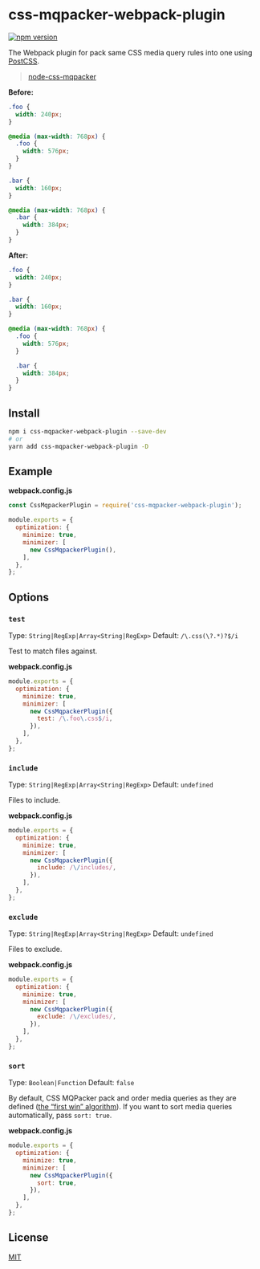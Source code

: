 # css-mqpacker-webpack-plugin

[![npm version](https://img.shields.io/npm/v/css-mqpacker-webpack-plugin.svg)](https://www.npmjs.com/package/css-mqpacker-webpack-plugin)

The Webpack plugin for pack same CSS media query rules into one using [PostCSS](https://github.com/postcss/postcss).

> [node-css-mqpacker](https://github.com/hail2u/node-css-mqpacker)

**Before:**

```css
.foo {
  width: 240px;
}

@media (max-width: 768px) {
  .foo {
    width: 576px;
  }
}

.bar {
  width: 160px;
}

@media (max-width: 768px) {
  .bar {
    width: 384px;
  }
}
```

**After:**

```css
.foo {
  width: 240px;
}

.bar {
  width: 160px;
}

@media (max-width: 768px) {
  .foo {
    width: 576px;
  }

  .bar {
    width: 384px;
  }
}
```

## Install

```bash
npm i css-mqpacker-webpack-plugin --save-dev
# or
yarn add css-mqpacker-webpack-plugin -D
```

## Example

**webpack.config.js**

```js
const CssMqpackerPlugin = require('css-mqpacker-webpack-plugin');

module.exports = {
  optimization: {
    minimize: true,
    minimizer: [
      new CssMqpackerPlugin(),
    ],
  },
};
```

## Options

### `test`

Type: `String|RegExp|Array<String|RegExp>` Default: `/\.css(\?.*)?$/i`

Test to match files against.

**webpack.config.js**

```js
module.exports = {
  optimization: {
    minimize: true,
    minimizer: [
      new CssMqpackerPlugin({
        test: /\.foo\.css$/i,
      }),
    ],
  },
};
```

### `include`

Type: `String|RegExp|Array<String|RegExp>` Default: `undefined`

Files to include.

**webpack.config.js**

```js
module.exports = {
  optimization: {
    minimize: true,
    minimizer: [
      new CssMqpackerPlugin({
        include: /\/includes/,
      }),
    ],
  },
};
```

### `exclude`

Type: `String|RegExp|Array<String|RegExp>` Default: `undefined`

Files to exclude.

**webpack.config.js**

```js
module.exports = {
  optimization: {
    minimize: true,
    minimizer: [
      new CssMqpackerPlugin({
        exclude: /\/excludes/,
      }),
    ],
  },
};
```

### `sort`

Type: `Boolean|Function` Default: `false`

By default, CSS MQPacker pack and order media queries as they are defined ([the “first win” algorithm](https://github.com/hail2u/node-css-mqpacker#the-first-win-algorithm)). If you want to sort media queries automatically, pass `sort: true`.

**webpack.config.js**

```js
module.exports = {
  optimization: {
    minimize: true,
    minimizer: [
      new CssMqpackerPlugin({
        sort: true,
      }),
    ],
  },
};
```

## License

[MIT](./LICENSE)
